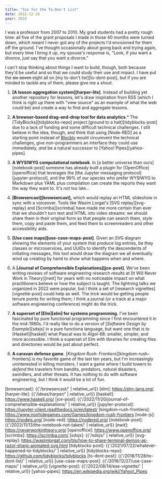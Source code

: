 ```yaml
---
title: "Six for the To-Don't List"
date: 2022-12-28
year: 2022
---
```


I was a professor from 2007 to 2010.
My grad students had a pretty rough time:
all five of the grant proposals I made in those 40 months were turned down,
which meant I never got any of the projects I'd envisioned for them off the ground.
I've thought occasionally about going back and trying again,
but every time I bring it up,
my spouse's response is,
"Look, if you want a divorce, just say that you want a divorce."

I can't stop thinking about things I want to build,
though,
both because they'd be useful and so that we could study their use and impact.
I have put the <s>six</s> <s>seven</s> eight all on [my to-don't list][to-dont-post],
but if you are minded to tackle any of them,
please give me a shout.

1. **[A lesson aggregation system][harper-lite]**.
   Instead of building yet another repository for lessons,
   let's draw inspiration from RSS
   (which I think is right up there with "view source" as an example of what the web *could* be)
   and create a way to find and aggregate lessons.

2. **A browser-based drag-and-drop tool for data analytics**.*
   The [TidyBlocks][tidyblocks-repo] project [ground to a halt][tidyblocks-post]
   due to a lack of funding and some difficult technical challenges.
   I still believe in the idea, though,
   and think that using [Node-RED] as a starting point instead of [Blockly][blockly]
   would circumvent the technical challenges,
   give non-programmers an interface they could use immediately,
   *and* be a natural successor to [Yahoo! Pipes][yahoo-pipes].

3. **A WYSIWYG computational notebook**.
   In [a better universe than ours][notebook-post]
   someone has already built a plugin for [OpenOffice][openoffice]
   that leverages the [the Jupyter messaging protocol][jupyter-protocol],
   and the 99% of our species who prefer WYSIWYG to Markdown plus YAML plus compilation
   can create the reports they want the way they want to.
   It's not too late…

4. **[Browsercast][browsercast],**
   which would replay an HTML slideshow in sync with a voiceover.
   Tools like Wasim Lorgat's [SVG replay][svg-replay] and [Scrimba][scrimba]
   have made me more certain than ever that
   we shouldn't turn text and HTML into video streams:
   we should share them in their original form
   so that people can search them, style them, copy and paste them,
   and feed them to screenreaders and other accessibility aids.

5. **[Use case maps][use-case-maps-post]**.
   Given an SVG diagram showing the elements of your system that produce log entries,
   be they classes or microservices,
   and UUIDs to identify the descendents of initiating messages,
   this tool would draw the diagram we all eventually wind up creating by hand
   to show what happens when and where.

6. A **[Journal of Comprehensible Explanations][jce-post]**.
   We've been writing reviews of software engineering research results
   at [It Will Never Work in Theory][nwit]
   for years
   with no noticeable impact on what practitioners believe
   or how the subject is taught.
   The lightning talks we organized in 2022 were popular,
   but I think a set of [research vignettes][vignette-post] could help as well.
   The trick would be getting people tenure points for writing them;
   I think a journal (or a track at a major software engineering conference)
   might do the trick.

7. **A superset of [Elm][elm] for systems programming.**
   I've been fascinated by pure functional programming
   since I first encountered it in the mid-1980s.
   I'd really like to do a version of [*Software Design by Example*][sdxjs]
   in a pure functiona language,
   but want one that is to [Haskell][haskell] what Pascal was to Algol-68:
   smaller, simpler, and more accessible.
   I think a superset of Elm with libraries for creating files and directories
   would be just about perfect.

8. **A caravan defense game**.
   [*Kingdom Rush: Frontiers*][kingdom-rush-frontiers] is my favorite game
   of the last ten years,
   but I'm increasingly uninterested in killing monsters.
   I want a game where I build towers to *defend* the travelers
   from bandits, predators, natural disasters, swindlers, and other threats.
   It has nothing to do with software engineering,
   but I think it would be a lot of fun.

[blockly]: https://developers.google.com/blockly/
[browsercast]: {{'/browsercast/' | relative_url}}
[elm]: https://elm-lang.org/
[harper-lite]: {{'/ideas/harper/' | relative_url}}
[haskell]: https://www.haskell.org/
[jce-post]: {{'/2022/11/20/journal-of-comprehensible-explanations/' | relative_url}}
[jupyter-protocol]: https://jupyter-client.readthedocs.io/en/latest/
[kingdom-rush-frontiers]: https://www.ironhidegames.com/Games/kingdom-rush-frontiers
[node-js]: https://nodejs.org/
[node-red]: https://nodered.org/
[notebook-post]: {{'/2022/11/13/the-notebook-not-taken/' | relative_url}}
[nwit]: https://neverworkintheory.org/
[openoffice]: https://www.openoffice.org/
[scrimba]: https://scrimba.com/
[sdxjs]: {{'/sdxjs/' | relative_url}}
[svg-replay]: https://wasimlorgat.com/tils/how-to-share-terminal-demos-as-razor-sharp-animated-svg.html
[tidyblocks-post]: {{'/2021/07/22/whatever-happened-to-tidyblocks/' | relative_url}}
[tidyblocks-repo]: https://github.com/tidyblocks/tidyblocks
[to-dont-post]: {{'/2018/11/28/to-dont-list/' | relative_url}}
[use-case-maps-post]: {{'/2018/12/27/use-case-maps/' | relative_url}}
[vignette-post]: {{'/2022/08/14/ese-vignette/' | relative_url}}
[yahoo-pipes]: https://en.wikipedia.org/wiki/Yahoo!_Pipes
